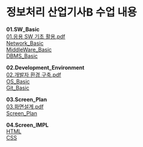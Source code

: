# 정보처리 산업기사B 수업 내용

**01.SW_Basic**  
[01.응용 SW 기초 활용.pdf](https://github.com/user-attachments/files/16576858/SW.pdf)            
[Network_Basic](1.SW_Basic/01.Network_Basic/README.md)             
[MiddleWare_Basic](1.SW_Basic/02.MiddleWare_Basic/README.md)           
[DBMS_Basic](1.SW_Basic/03.DBMS_Basic/README.md)

**02.Development_Environment**                     
[02.개발자 환경 구축.pdf](https://github.com/user-attachments/files/16576864/default.pdf)            
[OS_Basic](2.Development_Environment/01.OS_Basic/README.md)         
[Git_Basic](2.Development_Environment/02.Git_Basic/README.md)              

**03.Screen_Plan**               
[03.화면설계.pdf](https://github.com/user-attachments/files/16608030/03.pdf)           
[Screen_Plan](3.Screen_Plan/README.md)     

**04.Screen_IMPL**                
[HTML](4.Screen_IMPL/01.HTML/README.md)                       
[CSS](4.Screen_IMPL/02.CSS/README.md)                              
